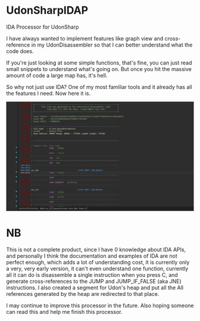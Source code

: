 # UdonSharpIDAP
IDA Processor for UdonSharp

I have always wanted to implement features like graph view and cross-reference in my UdonDisassembler so that I can better understand what the code does.

If you're just looking at some simple functions, that's fine, you can just read small snippets to understand what's going on. But once you hit the massive amount of code a large map has, it's hell.

So why not just use IDA? One of my most familiar tools and it already has all the features I need. Now here it is.

![ida](https://raw.githubusercontent.com/UdonSharpRE/UdonSharpIDAP/main/images/ida64.png)

# NB
This is not a complete product, since I have 0 knowledge about IDA APIs, and personally I think the documentation and examples of IDA are not perfect enough, which adds a lot of understanding cost, it is currently only a very, very early version, it can't even understand one function, currently all it can do is disassemble a single instruction when you press C, and generate cross-references to the JUMP and JUMP_IF_FALSE (aka JNE) instructions. I also created a segment for Udon's heap and put all the All references generated by the heap are redirected to that place.

I may continue to improve this processor in the future. Also hoping someone can read this and help me finish this processor.
